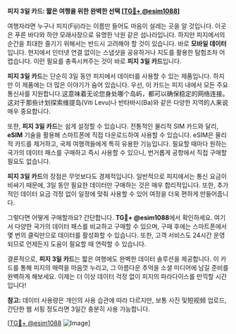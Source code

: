 **피지 3일 카드: 짧은 여행을 위한 완벽한 선택 [[TG💪+ @esim1088](https://t.me/s/esim1088)]**

여행자라면 누구나 피지(Fiji)라는 이름만 들어도 마음이 설레는 곳을 알 것입니다. 이곳은 푸른 바다와 하얀 모래사장으로 유명한 낙원 같은 섬나라입니다. 하지만 피지에서의 순간을 최대한 즐기기 위해서는 반드시 고려해야 할 것이 있습니다. 바로 **모바일 데이터**입니다. 현지에서 인터넷 연결 없이는 스냅샷을 공유하거나 지도를 활용한 탐험조차 어렵습니다. 이런 필요를 충족시켜주는 것이 바로 **피지 3일 카드**입니다.

**피지 3일 카드**는 단순히 3일 동안 피지에서 데이터를 사용할 수 있는 제품입니다. 하지만 이 제품에는 더 많은 이야기가 숨어 있습니다. 우선, 이 카드는 피지 내에서 모든 주요 통신사를 지원합니다.这意味着无论您身处哪个岛屿，都可以确保稳定的网络连接。这对于那些计划探索维提岛(Viti Levu)나 반타바시(Ba)와 같은 다양한 지역的人来说 매우 중요합니다.

또한, **피지 3일 카드**는 쉽게 설정할 수 있습니다. 전통적인 물리적 SIM 카드와 달리, **eSIM** 기술을 활용해 스마트폰에 직접 다운로드하여 사용할 수 있습니다. eSIM은 물리적 카드를 제거하고, 국제 여행객들에게 특히 유용한 기능입니다. 필요할 때마다 원하는 국가의 데이터 패스를 구매하고 즉시 사용할 수 있으니, 번거롭게 공항에서 직접 구매할 필요도 없습니다.

**피지 3일 카드**의 장점은 무엇보다도 경제적입니다. 일반적으로 피지에서는 통신 요금이 비싸기 때문에, 3일 동안 필요한 데이터만 구매하는 것은 매우 합리적입니다. 또한, 추가적인 데이터 요금 걱정 없이 일정에 맞춰 사용할 수 있어 여정을 더욱 편하게 만들어줍니다. 

그렇다면 어떻게 구매할까요? 간단합니다. **TG💪+ @esim1088**에서 확인하세요. 여기서 다양한 국가의 데이터 패스를 비교하고 구매할 수 있으며, 구매 후에는 스마트폰에서 몇 번의 클릭만으로 데이터를 활성화할 수 있습니다. 또한, 고객 서비스도 24시간 운영되므로 언제든지 도움이 필요할 때 연락할 수 있습니다.

결론적으로, **피지 3일 카드**는 짧은 여행에도 완벽한 데이터 솔루션을 제공합니다. 이 카드를 통해 피지의 매력을 마음껏 누리고, 그 아름다운 추억을 소셜 미디어에 남길 준비를 완벽하게 해보세요. 이제는 더 이상 데이터 걱정 없이 피지의 파라다이스를 만끽할 시간입니다!

**참고:** 데이터 사용량은 개인의 사용 습관에 따라 다르지만, 보통 사진 및短视频 업로드, 간단한 웹 서핑 정도라면 3일간 충분히 사용 가능합니다. 

[[TG💪+ @esim1088](https://t.me/s/esim1088) ![Image](https://i.postimg.cc/Y0z9fWf4/image.png)]